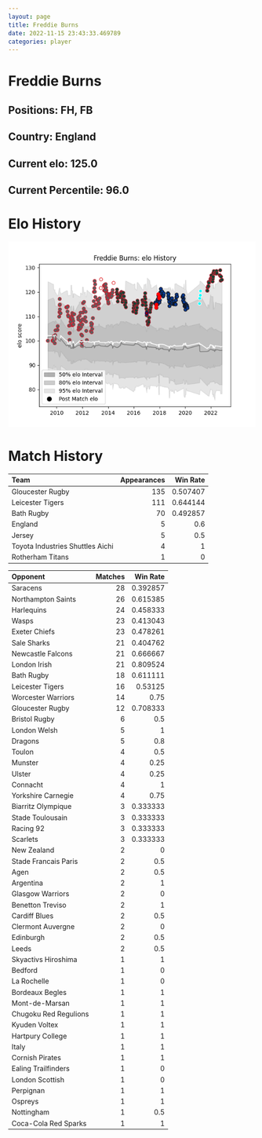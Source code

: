 ```yaml
---  
layout: page  
title: Freddie Burns  
date: 2022-11-15 23:43:33.469789  
categories: player  
---
```

# Freddie Burns

## Positions: FH, FB

## Country: England

## Current elo: 125.0

## Current Percentile: 96.0

# Elo History


![elo history](history_FreddieBurns.png)
# Match History


| Team                             |   Appearances |   Win Rate |
|:---------------------------------|--------------:|-----------:|
| Gloucester Rugby                 |           135 |   0.507407 |
| Leicester Tigers                 |           111 |   0.644144 |
| Bath Rugby                       |            70 |   0.492857 |
| England                          |             5 |   0.6      |
| Jersey                           |             5 |   0.5      |
| Toyota Industries Shuttles Aichi |             4 |   1        |
| Rotherham Titans                 |             1 |   0        |

| Opponent              |   Matches |   Win Rate |
|:----------------------|----------:|-----------:|
| Saracens              |        28 |   0.392857 |
| Northampton Saints    |        26 |   0.615385 |
| Harlequins            |        24 |   0.458333 |
| Wasps                 |        23 |   0.413043 |
| Exeter Chiefs         |        23 |   0.478261 |
| Sale Sharks           |        21 |   0.404762 |
| Newcastle Falcons     |        21 |   0.666667 |
| London Irish          |        21 |   0.809524 |
| Bath Rugby            |        18 |   0.611111 |
| Leicester Tigers      |        16 |   0.53125  |
| Worcester Warriors    |        14 |   0.75     |
| Gloucester Rugby      |        12 |   0.708333 |
| Bristol Rugby         |         6 |   0.5      |
| London Welsh          |         5 |   1        |
| Dragons               |         5 |   0.8      |
| Toulon                |         4 |   0.5      |
| Munster               |         4 |   0.25     |
| Ulster                |         4 |   0.25     |
| Connacht              |         4 |   1        |
| Yorkshire Carnegie    |         4 |   0.75     |
| Biarritz Olympique    |         3 |   0.333333 |
| Stade Toulousain      |         3 |   0.333333 |
| Racing 92             |         3 |   0.333333 |
| Scarlets              |         3 |   0.333333 |
| New Zealand           |         2 |   0        |
| Stade Francais Paris  |         2 |   0.5      |
| Agen                  |         2 |   0.5      |
| Argentina             |         2 |   1        |
| Glasgow Warriors      |         2 |   0        |
| Benetton Treviso      |         2 |   1        |
| Cardiff Blues         |         2 |   0.5      |
| Clermont Auvergne     |         2 |   0        |
| Edinburgh             |         2 |   0.5      |
| Leeds                 |         2 |   0.5      |
| Skyactivs Hiroshima   |         1 |   1        |
| Bedford               |         1 |   0        |
| La Rochelle           |         1 |   0        |
| Bordeaux Begles       |         1 |   1        |
| Mont-de-Marsan        |         1 |   1        |
| Chugoku Red Regulions |         1 |   1        |
| Kyuden Voltex         |         1 |   1        |
| Hartpury College      |         1 |   1        |
| Italy                 |         1 |   1        |
| Cornish Pirates       |         1 |   1        |
| Ealing Trailfinders   |         1 |   0        |
| London Scottish       |         1 |   0        |
| Perpignan             |         1 |   1        |
| Ospreys               |         1 |   1        |
| Nottingham            |         1 |   0.5      |
| Coca-Cola Red Sparks  |         1 |   1        |